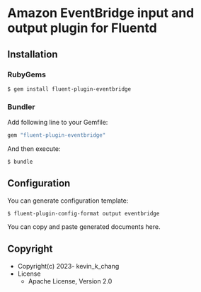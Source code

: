 # Amazon EventBridge input and output plugin for Fluentd


## Installation

### RubyGems

```
$ gem install fluent-plugin-eventbridge
```

### Bundler

Add following line to your Gemfile:

```ruby
gem "fluent-plugin-eventbridge"
```

And then execute:

```
$ bundle
```

## Configuration

You can generate configuration template:

```
$ fluent-plugin-config-format output eventbridge
```

You can copy and paste generated documents here.

## Copyright

* Copyright(c) 2023- kevin_k_chang
* License
  * Apache License, Version 2.0
